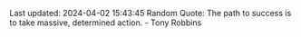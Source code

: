Last updated: 2024-04-02 15:43:45
Random Quote: The path to success is to take massive, determined action. - Tony Robbins